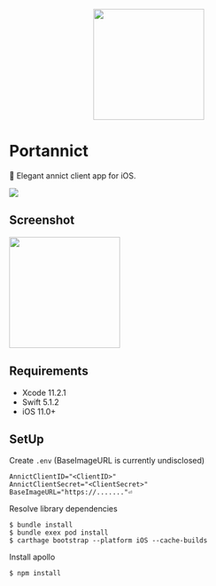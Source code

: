 <p align="center">
  <img src="https://i.imgur.com/DLOp6Va.pngg" width=200>
</p>

# Portannict
:iphone: Elegant annict client app for iOS. 

<a href="https://apps.apple.com/jp/app/portannict/id1205227187?mt=8"><img src="https://linkmaker.itunes.apple.com/ja-jp/badge-lrg.svg?releaseDate=2017-03-30&kind=iossoftware&bubble=ios_apps"></a>

## Screenshot

<img src="https://i.imgur.com/HujaqTd.png" width=200>

## Requirements
- Xcode 11.2.1
- Swift 5.1.2
- iOS 11.0+

## SetUp

Create `.env` (BaseImageURL is currently undisclosed)
```
AnnictClientID="<ClientID>"
AnnictClientSecret="<ClientSecret>"
BaseImageURL="https://......."⏎
```

Resolve library dependencies
```
$ bundle install
$ bundle exex pod install
$ carthage bootstrap --platform iOS --cache-builds
```

Install apollo
```
$ npm install
```
